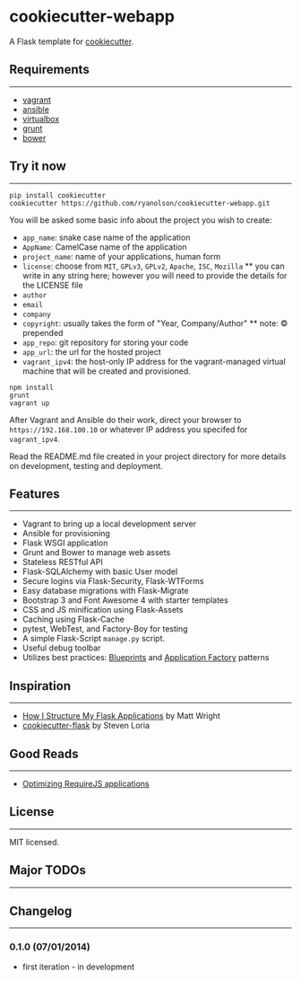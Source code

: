 cookiecutter-webapp
===================

A Flask template for [cookiecutter](https://github.com/audreyr/cookiecutter).


## Requirements
---------------

- [vagrant](http://vagrantup.com)
- [ansible](http://ansible.com)
- [virtualbox](https://www.virtualbox.org/wiki/Downloads)
- [grunt](http://gruntjs.com)
- [bower](http://bower.io)


## Try it now
-------------

```
pip install cookiecutter
cookiecutter https://github.com/ryanolson/cookiecutter-webapp.git
```

You will be asked some basic info about the project you wish to create:

* `app_name`: snake case name of the application
* `AppName`: CamelCase name of the application
* `project_name`: name of your applications, human form
* `license`: choose from `MIT`, `GPLv3`, `GPLv2`, `Apache`, `ISC`, `Mozilla`
  ** you can write in any string here; however you will need to provide the
     details for the LICENSE file
* `author`
* `email`
* `company`
* `copyright`: usually takes the form of "Year, Company/Author"
   ** note: © prepended
* `app_repo`: git repository for storing your code
* `app_url`: the url for the hosted project
* `vagrant_ipv4`: the host-only IP address for the vagrant-managed virtual
   machine that will be created and provisioned. 

```
npm install
grunt
vagrant up
```

After Vagrant and Ansible do their work, direct your browser to
`https://192.168.100.10` or whatever IP address you specifed for `vagrant_ipv4`.

Read the README.md file created in your project directory for more details on
development, testing and deployment.


## Features
-----------

-   Vagrant to bring up a local development server
-   Ansible for provisioning
-   Flask WSGI application
-   Grunt and Bower to manage web assets
-   Stateless RESTful API
-   Flask-SQLAlchemy with basic User model
-   Secure logins via Flask-Security, Flask-WTForms
-   Easy database migrations with Flask-Migrate
-   Bootstrap 3 and Font Awesome 4 with starter templates
-   CSS and JS minification using Flask-Assets
-   Caching using Flask-Cache
-   pytest, WebTest, and Factory-Boy for testing
-   A simple Flask-Script `manage.py` script.
-   Useful debug toolbar
-   Utilizes best practices:
    [Blueprints](http://flask.pocoo.org/docs/blueprints/) and
    [Application
    Factory](http://flask.pocoo.org/docs/patterns/appfactories/)
    patterns


## Inspiration
---------------

-   [How I Structure My Flask
    Applications](http://mattupstate.com/python/2013/06/26/how-i-structure-my-flask-applications.html)
    by Matt Wright
-   [cookiecutter-flask](https://github.com/sloria/cookiecutter-flask/)
    by Steven Loria


## Good Reads
-------------

-   [Optimizing RequireJS
    applications](http://www.webdeveasy.com/optimize-requirejs-projects/)


## License
----------

MIT licensed.


## Major TODOs
--------------


## Changelog
------------

### 0.1.0 (07/01/2014)
* first iteration - in development

